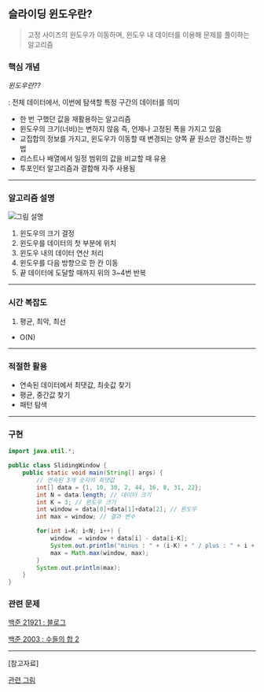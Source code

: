 ## 슬라이딩 윈도우란?

> 고정 사이즈의 윈도우가 이동하며, 윈도우 내 데이터를 이용해 문제를 풀이하는 알고리즘

### 핵심 개념

_윈도우란??_

: 전체 데이터에서, 이번에 탐색할 특정 구간의 데이터를 의미

- 한 번 구했던 값을 재활용하는 알고리즘
- 윈도우의 크기(너비)는 변하지 않음 즉, 언제나 고정된 폭을 가지고 있음
- 교집합의 정보를 가지고, 윈도우가 이동할 때 변경되는 양쪽 끝 원소만 갱신하는 방법
- 리스트나 배열에서 일정 범위의 값을 비교할 때 유용
- 투포인터 알고리즘과 결합해 자주 사용됨

---

### 알고리즘 설명

![그림 설명](./slidingWindow.png)

1.  윈도우의 크기 결정
2.  윈도우를 데이터의 첫 부분에 위치
3.  윈도우 내의 데이터 연산 처리
4.  윈도우를 다음 방향으로 한 칸 이동
5.  끝 데이터에 도달할 때까지 위의 3~4번 반복

---

### 시간 복잡도

1.  평균, 최악, 최선

-   O(N)

---

### 적절한 활용

- 연속된 데이터에서 최댓값, 최솟값 찾기
- 평균, 중간값 찾기
- 패턴 탐색

---

### 구현

```Java
import java.util.*;

public class SlidingWindow {
    public static void main(String[] args) {
        // 연속된 3개 숫자의 최댓값
        int[] data = {1, 10, 30, 2, 44, 16, 8, 31, 22};
        int N = data.length; // 데이터 크기
        int K = 3; // 윈도우 크기
        int window = data[0]+data[1]+data[2]; // 윈도우
        int max = window; // 결과 변수

        for(int i=K; i<N; i++) {
            window  = window + data[i] - data[i-K]; 
            System.out.println("minus : " + (i-K) + " / plus : " + i + " / res : "+ (i-K+1) +"~"+i);
            max = Math.max(window, max);
        }
        System.out.println(max);
    }
}
```

### 관련 문제

[백준 21921 : 블로그](https://www.acmicpc.net/problem/21921)

[백준 2003 : 수들의 합 2](https://www.acmicpc.net/problem/2003)

---

[참고자료]

[관련 그림](https://mmirann.github.io/algorithm/concept/2021/12/10/twopointers_slidingwindow.html)